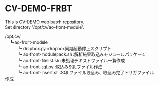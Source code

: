 # CV-DEMO-FRBT
This is CV-DEMO web batch repository.<br/>
Set directory '/opt/cv/ao-front-module'.<br/>

/opt/cv/ <br/>
　┗ ao-front-module<br/>
　　　┗ dropbox.py                :dropbox同期起動停止スクリプト<br/>
　　　┗ ao-front-modulepack.sh    :解析結果取込みモジュールパッケージ<br/>
　　　┗ ao-front-filelist.sh      :未処理テキストファイル一覧作成<br/>
　　　┗ ao-front-sql.py           :取込みSQLファイル作成<br/>
　　　┗ ao-front-insert.sh        :SQLファイル取込み、取込み完了トリガファイル作成<br/>
